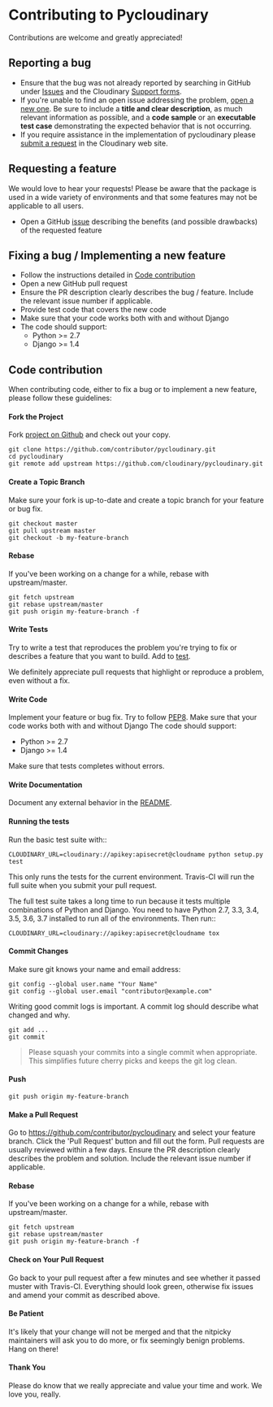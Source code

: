 # Contributing to Pycloudinary

Contributions are welcome and greatly appreciated!

## Reporting a bug

- Ensure that the bug was not already reported by searching in GitHub under [Issues](https://github.com/cloudinary/pycloudinary) and the Cloudinary [Support forms](https://support.cloudinary.com).
- If you're unable to find an open issue addressing the problem, [open a new one](https://github.com/cloudinary/pycloudinary/issues/new).
  Be sure to include a **title and clear description**, as much relevant information as possible, and a **code sample** or an **executable test case** demonstrating the expected behavior that is not occurring.
- If you require assistance in the implementation of pycloudinary please [submit a request](https://support.cloudinary.com/hc/en-us/requests/new) in the Cloudinary web site.

## Requesting a feature

We would love to hear your requests!
Please be aware that the package is used in a wide variety of environments and that some features may not be applicable to all users.

- Open a GitHub [issue](https://github.com/cloudinary/pycloudinary) describing the benefits (and possible drawbacks) of the requested feature

## Fixing a bug / Implementing a new feature

- Follow the instructions detailed in [Code contribution](#code-contribution)
- Open a new GitHub pull request
- Ensure the PR description clearly describes the bug / feature. Include the relevant issue number if applicable.
- Provide test code that covers the new code
- Make sure that your code works both with and without Django
- The code should support:
  - Python >= 2.7
  - Django >= 1.4

## Code contribution

When contributing code, either to fix a bug or to implement a new feature, please follow these guidelines:

#### Fork the Project

Fork [project on Github](https://github.com/cloudinary/pycloudinary) and check out your copy.

```
git clone https://github.com/contributor/pycloudinary.git
cd pycloudinary
git remote add upstream https://github.com/cloudinary/pycloudinary.git
```

#### Create a Topic Branch

Make sure your fork is up-to-date and create a topic branch for your feature or bug fix.

```
git checkout master
git pull upstream master
git checkout -b my-feature-branch
```
#### Rebase

If you've been working on a change for a while, rebase with upstream/master.

```
git fetch upstream
git rebase upstream/master
git push origin my-feature-branch -f
```


#### Write Tests

Try to write a test that reproduces the problem you're trying to fix or describes a feature that you want to build. Add to [test](test).

We definitely appreciate pull requests that highlight or reproduce a problem, even without a fix.

#### Write Code

Implement your feature or bug fix.
Try to follow [PEP8](https://pep8.org/).
Make sure that your code works both with and without Django
The code should support:

  - Python >= 2.7
  - Django >= 1.4

Make sure that tests completes without errors.

#### Write Documentation

Document any external behavior in the [README](README.md).

#### Running the tests

Run the basic test suite with::

    CLOUDINARY_URL=cloudinary://apikey:apisecret@cloudname python setup.py test

This only runs the tests for the current environment.
Travis-CI will run the full suite when you submit your pull request.

The full test suite takes a long time to run because it tests multiple combinations of Python and Django.
You need to have Python 2.7, 3.3, 3.4, 3.5, 3.6, 3.7 installed to run all of the environments. Then run::

    CLOUDINARY_URL=cloudinary://apikey:apisecret@cloudname tox

#### Commit Changes

Make sure git knows your name and email address:

```
git config --global user.name "Your Name"
git config --global user.email "contributor@example.com"
```

Writing good commit logs is important. A commit log should describe what changed and why.

```
git add ...
git commit
```


> Please squash your commits into a single commit when appropriate. This simplifies future cherry picks and keeps the git log clean.

#### Push

```
git push origin my-feature-branch
```

#### Make a Pull Request

Go to https://github.com/contributor/pycloudinary and select your feature branch. Click the 'Pull Request' button and fill out the form. Pull requests are usually reviewed within a few days.
Ensure the PR description clearly describes the problem and solution. Include the relevant issue number if applicable.

#### Rebase

If you've been working on a change for a while, rebase with upstream/master.

```
git fetch upstream
git rebase upstream/master
git push origin my-feature-branch -f
```

#### Check on Your Pull Request

Go back to your pull request after a few minutes and see whether it passed muster with Travis-CI. Everything should look green, otherwise fix issues and amend your commit as described above.

#### Be Patient

It's likely that your change will not be merged and that the nitpicky maintainers will ask you to do more, or fix seemingly benign problems. Hang on there!

#### Thank You

Please do know that we really appreciate and value your time and work. We love you, really.
